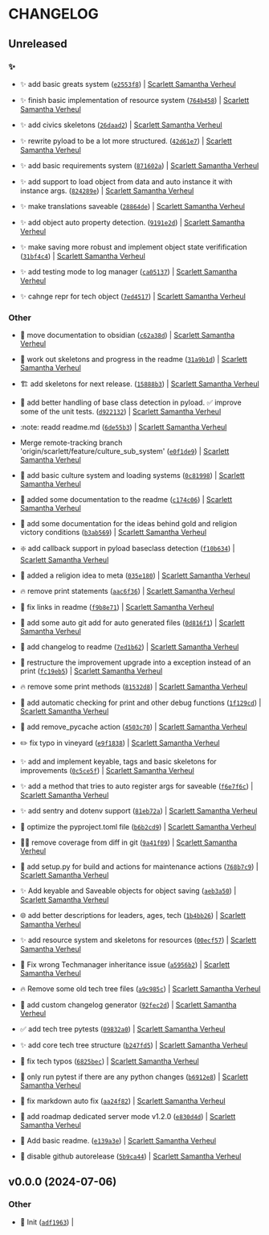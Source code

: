 # CHANGELOG

## Unreleased

### :sparkles:

* :sparkles: add basic greats system ([`e2553f8`](https://github.com/ScarlettSamantha/OpenCiv/commit/e2553f878e27e6d7a10f9d17eb4510161525afa5)) | [Scarlett Samantha Verheul](https://github.com/scarlett.verheul)

* :sparkles: finish basic implementation of resource system ([`764b458`](https://github.com/ScarlettSamantha/OpenCiv/commit/764b4583296c153c1746a8814c8114a4d5c94e13)) | [Scarlett Samantha Verheul](https://github.com/scarlett.verheul)

* :sparkles: add civics skeletons ([`26daad2`](https://github.com/ScarlettSamantha/OpenCiv/commit/26daad2d19e19407fcca74dbde37dd3a1e821519)) | [Scarlett Samantha Verheul](https://github.com/scarlett.verheul)

* :sparkles: rewrite pyload to be a lot more structured. ([`42d61e7`](https://github.com/ScarlettSamantha/OpenCiv/commit/42d61e78026c594381245575bed06f8da48b8d89)) | [Scarlett Samantha Verheul](https://github.com/scarlett.verheul)

* :sparkles: add basic requirements system ([`871602a`](https://github.com/ScarlettSamantha/OpenCiv/commit/871602ad7500b063dbb67412351e75a50d788662)) | [Scarlett Samantha Verheul](https://github.com/scarlett.verheul)

* :sparkles: add support to load object from data and auto instance it with instance args. ([`824289e`](https://github.com/ScarlettSamantha/OpenCiv/commit/824289e5b8a5fddbc1e8939dcb16d84441731e04)) | [Scarlett Samantha Verheul](https://github.com/scarlett.verheul)

* :sparkles: make translations saveable ([`28864de`](https://github.com/ScarlettSamantha/OpenCiv/commit/28864de13a3bd514ff78e44cdba9b60d2a3ba4a3)) | [Scarlett Samantha Verheul](https://github.com/scarlett.verheul)

* :sparkles: add object auto property detection. ([`9191e2d`](https://github.com/ScarlettSamantha/OpenCiv/commit/9191e2d55129df6988d21b65ebf59878b0a617b2)) | [Scarlett Samantha Verheul](https://github.com/scarlett.verheul)

* :sparkles: make saving more robust and implement object state verifification ([`31bf4c4`](https://github.com/ScarlettSamantha/OpenCiv/commit/31bf4c418f35288140b4e50a8357048406005407)) | [Scarlett Samantha Verheul](https://github.com/scarlett.verheul)

* :sparkles: add testing mode to log manager ([`ca05137`](https://github.com/ScarlettSamantha/OpenCiv/commit/ca05137511216017fdf124ba3f631803058af9a6)) | [Scarlett Samantha Verheul](https://github.com/scarlett.verheul)

* :sparkles: cahnge repr for tech object ([`7ed4517`](https://github.com/ScarlettSamantha/OpenCiv/commit/7ed45173e1437c1865d1620ab38cb4e587651ad7)) | [Scarlett Samantha Verheul](https://github.com/scarlett.verheul)

### Other

* 📝 move documentation to obsidian ([`c62a38d`](https://github.com/ScarlettSamantha/OpenCiv/commit/c62a38da2cea100346af265a03e90b8b2026a51b)) | [Scarlett Samantha Verheul](https://github.com/scarlett.verheul)

* :memo: work out skeletons and progress in the readme ([`31a9b1d`](https://github.com/ScarlettSamantha/OpenCiv/commit/31a9b1d8146b184114f03cb9c6160f4d333442d2)) | [Scarlett Samantha Verheul](https://github.com/scarlett.verheul)

* :building_construction: add skeletons for next release. ([`15888b3`](https://github.com/ScarlettSamantha/OpenCiv/commit/15888b38f3d9fb3f691605600c51b321a4afff57)) | [Scarlett Samantha Verheul](https://github.com/scarlett.verheul)

* :memo: add better handling of base class detection in pyload.
:white_check_mark: improve some of the unit tests. ([`d922132`](https://github.com/ScarlettSamantha/OpenCiv/commit/d92213279eaae17d9e195fab432189d89e9d73ee)) | [Scarlett Samantha Verheul](https://github.com/scarlett.verheul)

* :note: readd readme.md ([`6de55b3`](https://github.com/ScarlettSamantha/OpenCiv/commit/6de55b3b8d8b17a876e1cc5e1defa7cd1185cb62)) | [Scarlett Samantha Verheul](https://github.com/scarlett.verheul)

* Merge remote-tracking branch &#39;origin/scarlett/feature/culture_sub_system&#39; ([`e0f1de9`](https://github.com/ScarlettSamantha/OpenCiv/commit/e0f1de9abd8bc61932c1159019db7e7d9f50f59d)) | [Scarlett Samantha Verheul](https://github.com/scarlett.verheul)

* :construction: add basic culture system and loading systems ([`0c81998`](https://github.com/ScarlettSamantha/OpenCiv/commit/0c819982d941208352fdbaa303fe49bd157d5127)) | [Scarlett Samantha Verheul](https://github.com/scarlett.verheul)

* :memo: added some documentation to the readme ([`c174c06`](https://github.com/ScarlettSamantha/OpenCiv/commit/c174c067d65de869c345446bca7f5c7c080fe5ed)) | [Scarlett Samantha Verheul](https://github.com/scarlett.verheul)

* :memo: add some documentation for the ideas behind gold and religion victory conditions ([`b3ab569`](https://github.com/ScarlettSamantha/OpenCiv/commit/b3ab56949eef0e1f6f6ca93c1226926fae15bef5)) | [Scarlett Samantha Verheul](https://github.com/scarlett.verheul)

* :sparkle: add callback support in pyload baseclass detection ([`f10b634`](https://github.com/ScarlettSamantha/OpenCiv/commit/f10b634d22b95528169177088b006d2ffb70f8f9)) | [Scarlett Samantha Verheul](https://github.com/scarlett.verheul)

* :memo: added a religion idea to meta ([`035e180`](https://github.com/ScarlettSamantha/OpenCiv/commit/035e1805731cec11b17c67f26d557e759f231c4a)) | [Scarlett Samantha Verheul](https://github.com/scarlett.verheul)

* :fire: remove print statements ([`aac6f36`](https://github.com/ScarlettSamantha/OpenCiv/commit/aac6f36e9b4dd38b148c2153f554eadae83a6ad5)) | [Scarlett Samantha Verheul](https://github.com/scarlett.verheul)

* :memo: fix links in readme ([`f9b8e71`](https://github.com/ScarlettSamantha/OpenCiv/commit/f9b8e71280fa782d5447c84fb24b3e7bc582cf6e)) | [Scarlett Samantha Verheul](https://github.com/scarlett.verheul)

* :green_heart: add some auto git add for auto generated files ([`0d816f1`](https://github.com/ScarlettSamantha/OpenCiv/commit/0d816f1137a59c16a127c38ae4eb22277521eaf1)) | [Scarlett Samantha Verheul](https://github.com/scarlett.verheul)

* :memo: add changelog to readme ([`7ed1b62`](https://github.com/ScarlettSamantha/OpenCiv/commit/7ed1b622b25e2fd1ad69f764b660e9d0420500d8)) | [Scarlett Samantha Verheul](https://github.com/scarlett.verheul)

* :art: restructure the improvement upgrade into a exception instead of an print ([`fc19eb5`](https://github.com/ScarlettSamantha/OpenCiv/commit/fc19eb5d6270a2c6c72ca104e941e126773e7148)) | [Scarlett Samantha Verheul](https://github.com/scarlett.verheul)

* :fire: remove some print methods ([`81532d8`](https://github.com/ScarlettSamantha/OpenCiv/commit/81532d8805c76915fcc45a969c44b31552564b06)) | [Scarlett Samantha Verheul](https://github.com/scarlett.verheul)

* :green_heart: add automatic checking for print and other debug functions ([`1f129cd`](https://github.com/ScarlettSamantha/OpenCiv/commit/1f129cd293ee0020600b8aa12793ff2fc048fd31)) | [Scarlett Samantha Verheul](https://github.com/scarlett.verheul)

* 👷 add remove_pycache action ([`4503c70`](https://github.com/ScarlettSamantha/OpenCiv/commit/4503c7053e0c943676321ad072836702aaa2b2f3)) | [Scarlett Samantha Verheul](https://github.com/scarlett.verheul)

* ✏️ fix typo in vineyard ([`e9f1838`](https://github.com/ScarlettSamantha/OpenCiv/commit/e9f18387c18f1f5f6d4bec2c6aa7fd1965e64b15)) | [Scarlett Samantha Verheul](https://github.com/scarlett.verheul)

* ✨ add and implement keyable, tags and basic skeletons for improvements ([`0c5ce5f`](https://github.com/ScarlettSamantha/OpenCiv/commit/0c5ce5f546639b357bd1f581823df122e9f94379)) | [Scarlett Samantha Verheul](https://github.com/scarlett.verheul)

* ✨ add a method that tries to auto register args for saveable ([`f6e7f6c`](https://github.com/ScarlettSamantha/OpenCiv/commit/f6e7f6c4554842a2e5d124cd019ad048975bddb8)) | [Scarlett Samantha Verheul](https://github.com/scarlett.verheul)

* ✨ add sentry and dotenv support ([`81eb72a`](https://github.com/ScarlettSamantha/OpenCiv/commit/81eb72a4bac177fdb7581a4526f3e74e9a105654)) | [Scarlett Samantha Verheul](https://github.com/scarlett.verheul)

* 👷 optimize the pyproject.toml file ([`b6b2cd9`](https://github.com/ScarlettSamantha/OpenCiv/commit/b6b2cd93204c0f75467b97d0099fb0e4e3dc50bb)) | [Scarlett Samantha Verheul](https://github.com/scarlett.verheul)

* 🧑‍💻 remove coverage from diff in git ([`9a41f09`](https://github.com/ScarlettSamantha/OpenCiv/commit/9a41f0936d5e0b2e71e15848964870d0aa3ec9c3)) | [Scarlett Samantha Verheul](https://github.com/scarlett.verheul)

* 👷 add setup.py for build and actions for maintenance actions ([`768b7c9`](https://github.com/ScarlettSamantha/OpenCiv/commit/768b7c9beec490743d5c1496387a90a108c515cd)) | [Scarlett Samantha Verheul](https://github.com/scarlett.verheul)

* ✨ Add keyable and Saveable objects for object saving ([`aeb3a50`](https://github.com/ScarlettSamantha/OpenCiv/commit/aeb3a50976fb61027886306407bccc938fd6bc48)) | [Scarlett Samantha Verheul](https://github.com/scarlett.verheul)

* 🌐 add better descriptions for leaders, ages, tech ([`1b4bb26`](https://github.com/ScarlettSamantha/OpenCiv/commit/1b4bb261068cb782c76924c101e28070173ffe3c)) | [Scarlett Samantha Verheul](https://github.com/scarlett.verheul)

* ✨ add resource system and skeletons for resources ([`00ecf57`](https://github.com/ScarlettSamantha/OpenCiv/commit/00ecf5710154ca577a3fcb367a3f8f08ece259a6)) | [Scarlett Samantha Verheul](https://github.com/scarlett.verheul)

* 🐛 Fix wrong Techmanager inheritance issue ([`a5956b2`](https://github.com/ScarlettSamantha/OpenCiv/commit/a5956b2f54074fefbd8be0ddc152e5592a2b4fc6)) | [Scarlett Samantha Verheul](https://github.com/scarlett.verheul)

* 🔥 Remove some old tech tree files ([`a9c985c`](https://github.com/ScarlettSamantha/OpenCiv/commit/a9c985c5912d9edcf61b17aac33053ce1d48e8c9)) | [Scarlett Samantha Verheul](https://github.com/scarlett.verheul)

* 📝 add custom changelog generator ([`92fec2d`](https://github.com/ScarlettSamantha/OpenCiv/commit/92fec2dacea6b92c7a147b04087cb165b60d2b5a)) | [Scarlett Samantha Verheul](https://github.com/scarlett.verheul)

* ✅ add tech tree pytests ([`09832a0`](https://github.com/ScarlettSamantha/OpenCiv/commit/09832a0d0fca1cf7caa66909e92e48318d0d5c4e)) | [Scarlett Samantha Verheul](https://github.com/scarlett.verheul)

* ✨ add core tech tree structure ([`b247fd5`](https://github.com/ScarlettSamantha/OpenCiv/commit/b247fd59099256269e11537d3dec70882775f17c)) | [Scarlett Samantha Verheul](https://github.com/scarlett.verheul)

* :snake: fix tech typos ([`6825bec`](https://github.com/ScarlettSamantha/OpenCiv/commit/6825becf2487c398e7d5d76974f43dfbed1253b3)) | [Scarlett Samantha Verheul](https://github.com/scarlett.verheul)

* :construction_worker: only run pytest if there are any python changes ([`b6912e8`](https://github.com/ScarlettSamantha/OpenCiv/commit/b6912e8956a72e789caf1dcbe68915c2cfa805b7)) | [Scarlett Samantha Verheul](https://github.com/scarlett.verheul)

* :memo: fix markdown auto fix ([`aa24f82`](https://github.com/ScarlettSamantha/OpenCiv/commit/aa24f82eae4bd7301cc75cef92ae20358e88b803)) | [Scarlett Samantha Verheul](https://github.com/scarlett.verheul)

* :memo: add roadmap dedicated server mode v1.2.0 ([`e830d4d`](https://github.com/ScarlettSamantha/OpenCiv/commit/e830d4db3f934df466b532fcac249a45b6af6c9d)) | [Scarlett Samantha Verheul](https://github.com/scarlett.verheul)

* :memo: Add basic readme. ([`e139a3e`](https://github.com/ScarlettSamantha/OpenCiv/commit/e139a3e0bca2e717d65960831b6a566735f4bc07)) | [Scarlett Samantha Verheul](https://github.com/scarlett.verheul)

* :construction_worker: disable github autorelease ([`5b9ca44`](https://github.com/ScarlettSamantha/OpenCiv/commit/5b9ca44d5c682adf2a1a9dca2a6b44de875d71b0)) | [Scarlett Samantha Verheul](https://github.com/scarlett.verheul)

## v0.0.0 (2024-07-06)

### Other

* :tada: Init ([`adf1963`](https://github.com/ScarlettSamantha/OpenCiv/commit/adf1963e0e4d1fec999ec9dbfc5c841baa6ad91e)) | [](https://github.com/scarlett.verheul)
